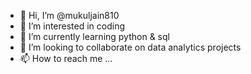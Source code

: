 - 👋 Hi, I’m @mukuljain810
- 👀 I’m interested in coding
- 🌱 I’m currently learning python & sql
- 💞️ I’m looking to collaborate on data analytics projects
- 📫 How to reach me ...

<!---
mukuljain810/mukuljain810 is a ✨ special ✨ repository because its `README.md` (this file) appears on your GitHub profile.
You can click the Preview link to take a look at your changes.
--->
